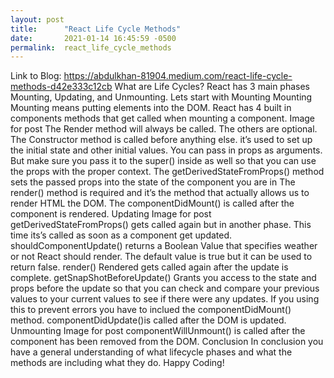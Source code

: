 ```yaml
---
layout: post
title:      "React Life Cycle Methods"
date:       2021-01-14 16:45:59 -0500
permalink:  react_life_cycle_methods
---
```


Link to Blog: https://abdulkhan-81904.medium.com/react-life-cycle-methods-d42e333c12cb
What are Life Cycles?
React has 3 main phases Mounting, Updating, and Unmounting. Lets start with Mounting
Mounting
Mounting means putting elements into the DOM. React has 4 built in components methods that get called when mounting a component.
Image for post
The Render method will always be called. The others are optional.
The Constructor method is called before anything else. it’s used to set up the initial state and other initial values. You can pass in props as arguments. But make sure you pass it to the super() inside as well so that you can use the props with the proper context.
The getDerivedStateFromProps() method sets the passed props into the state of the component you are in
The render() method is required and it’s the method that actually allows us to render HTML the DOM.
The componentDidMount() is called after the component is rendered.
Updating
Image for post
getDerivedStateFromProps() gets called again but in another phase. This time its’s called as soon as a component get updated.
shouldComponentUpdate() returns a Boolean Value that specifies weather or not React should render. The default value is true but it can be used to return false.
render() Rendered gets called again after the update is complete.
getSnapShotBeforeUpdate() Grants you access to the state and props before the update so that you can check and compare your previous values to your current values to see if there were any updates. If you using this to prevent errors you have to inclued the componentDidMount() method.
componentDidUpdate()is called after the DOM is updated.
Unmounting
Image for post
componentWillUnmount() is called after the component has been removed from the DOM.
Conclusion
In conclusion you have a general understanding of what lifecycle phases and what the methods are including what they do. Happy Coding!
